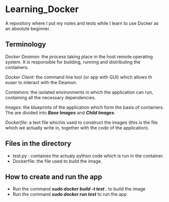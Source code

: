 # Learning_Docker
A repository where I put my notes and tests while I learn to use Docker as an absolute beginner.

## Terminology
*Docker Deamon*: the process taking place in the host remote operating system. It is responsible for building, running and distributing the containers.  

*Docker Client*: the command line tool (or app with GUI) which allows th euser to interact with the Deamon.  

*Containers*: the isolated environments in which the application can run, containing all the necessary dependencies.  

*Images*: the blueprints of the application which form the basis of containers. The are divided into ***Base Images*** and ***Child Images***.  

*Dockerfile*: a text file whichis used to construct the images (this is the file which we actually write in, together with the code of the application).

## Files in the directory
- test.py : containes the actualy python code which is run in the container.
- Dockerfile: the file used to build the image.

## How to create and run the app 
- Run the command ***sudo docker build -t test .*** to build the image
- Run the command ***sudo docker run test*** to run the app
